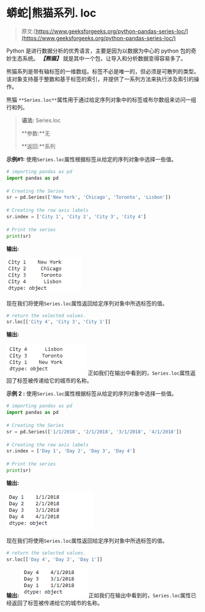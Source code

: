 # 蟒蛇|熊猫系列. loc

> 原文:[https://www.geeksforgeeks.org/python-pandas-series-loc/](https://www.geeksforgeeks.org/python-pandas-series-loc/)

Python 是进行数据分析的优秀语言，主要是因为以数据为中心的 python 包的奇妙生态系统。 ***【熊猫】*** 就是其中一个包，让导入和分析数据变得容易多了。

熊猫系列是带有轴标签的一维数组。标签不必是唯一的，但必须是可散列的类型。该对象支持基于整数和基于标签的索引，并提供了一系列方法来执行涉及索引的操作。

熊猫 `**Series.loc**`属性用于通过给定序列对象中的标签或布尔数组来访问一组行和列。

> **语法:** Series.loc
> 
> **参数:**无
> 
> **返回:**系列

**示例#1:** 使用`Series.loc`属性根据标签从给定的序列对象中选择一些值。

```py
# importing pandas as pd
import pandas as pd

# Creating the Series
sr = pd.Series(['New York', 'Chicago', 'Toronto', 'Lisbon'])

# Creating the row axis labels
sr.index = ['City 1', 'City 2', 'City 3', 'City 4'] 

# Print the series
print(sr)
```

**输出:**

![](img/4b2772771d6fb5d72c2864e9efa9f66a.png)

现在我们将使用`Series.loc`属性返回给定序列对象中所选标签的值。

```py
# return the selected values.
sr.loc[['City 4', 'City 3', 'City 1']]
```

**输出:**

![](img/05a5fafe406ad3bfc4b13fd673d91aae.png)
正如我们在输出中看到的，`Series.loc`属性返回了标签被传递给它的城市的名称。

**示例 2 :** 使用`Series.loc`属性根据标签从给定的序列对象中选择一些值。

```py
# importing pandas as pd
import pandas as pd

# Creating the Series
sr = pd.Series(['1/1/2018', '2/1/2018', '3/1/2018', '4/1/2018'])

# Creating the row axis labels
sr.index = ['Day 1', 'Day 2', 'Day 3', 'Day 4']

# Print the series
print(sr)
```

**输出:**

![](img/a519278b0c944bba68cf9df8e3566a3b.png)

现在我们将使用`Series.loc`属性返回给定序列对象中所选标签的值。

```py
# return the selected values.
sr.loc[['Day 4', 'Day 3', 'Day 1']]
```

**输出:**
![](img/68bfea86917cd125610787e2b18fbe2f.png)
正如我们在输出中看到的，`Series.loc`属性已经返回了标签被传递给它的城市的名称。